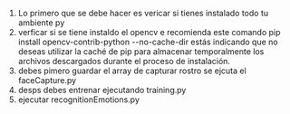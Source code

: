 1) Lo primero que se debe hacer es vericar si tienes instalado todo tu ambiente py
2) verficar si se tiene instaldo el opencv e recomienda este comando pip install opencv-contrib-python --no-cache-dir estás indicando que no deseas utilizar la caché de pip para almacenar temporalmente los archivos descargados durante el proceso de instalación.
3) debes pimero guardar el array de capturar rostro se ejcuta el faceCapture.py
4) desps debes entrenar ejecutando training.py
5) ejecutar recognitionEmotions.py
